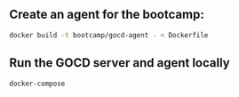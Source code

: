 

## Create an agent for the bootcamp:


```bash
docker build -t bootcamp/gocd-agent - < Dockerfile
```

## Run the GOCD server and agent locally

```bash
docker-compose 
```
